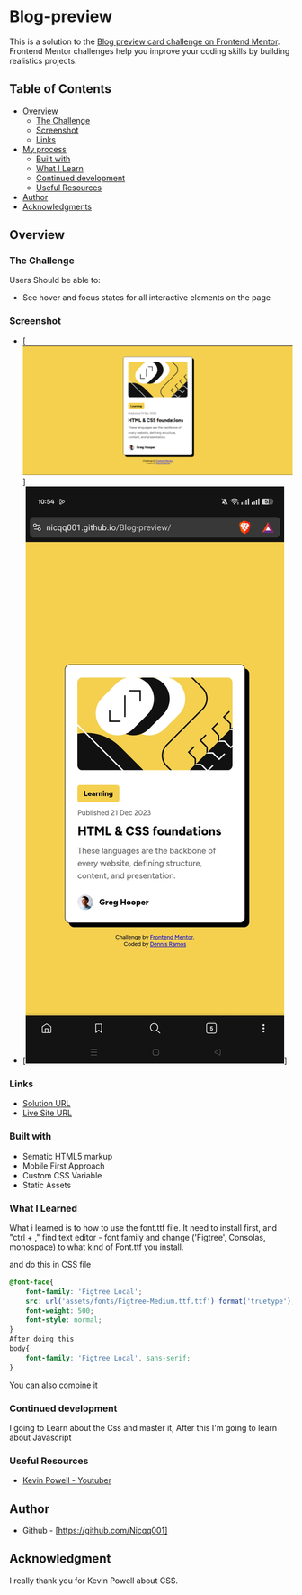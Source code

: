 # Blog-preview

This is a solution to the [Blog preview card challenge on Frontend Mentor](https://www.frontendmentor.io/challenges/blog-preview-card-ckPaj01IcS). Frontend Mentor challenges help you improve your coding skills by building realistics projects.

## Table of Contents

-   [Overview](#overview)
    -   [The Challenge](#the-challenge)
    -   [Screenshot](#screenshot)
    -   [Links](#links)
-   [My process](#my-process)
    -   [Built with](#built-with)
    -   [What I Learn](#what-i-learn)
    -   [Continued development](#continued-development)
    -   [Useful Resources](#useful-resources)
-   [Author](#author)
-   [Acknowledgments](#acknowledgments)

## Overview

### The Challenge

Users Should be able to:

-   See hover and focus states for all interactive elements on the page

### Screenshot

- [![Desktop Screenshot](https://github.com/Nicqq001/Blog-preview/blob/main/assets/images/Desktop-screenshot.png)]
- [![Mobile Screenshot](https://github.com/Nicqq001/Blog-preview/blob/main/assets/images/Mobile-screenshot.jpg)]

### Links

- [Solution URL](https://github.com/Nicqq001/Blog-preview)
- [Live Site URL](https://nicqq001.github.io/Blog-preview/)


### Built with

- Sematic HTML5 markup
- Mobile First Approach
- Custom CSS Variable
- Static Assets

### What I Learned

What i learned is to how to use the font.ttf file.
It need to install first, and "ctrl + ," find text editor - font family and change ('Figtree', Consolas, monospace) to what kind of Font.ttf you install.

and do this in CSS file

```CSS
@font-face{
    font-family: 'Figtree Local';
    src: url('assets/fonts/Figtree-Medium.ttf.ttf') format('truetype'); /* Local path */
    font-weight: 500;
    font-style: normal;
}
After doing this
body{
    font-family: 'Figtree Local', sans-serif;
}
```
You can also combine it

### Continued development

I going to Learn about the Css and master it, After this I'm going to learn about Javascript

### Useful Resources

- [Kevin Powell - Youtuber](https://www.youtube.com/@KevinPowell/videos)

## Author

- Github - [https://github.com/Nicqq001]


## Acknowledgment

I really thank you for Kevin Powell about CSS.